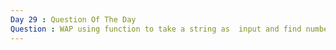 ```yaml
---		
Day 29 : Question Of The Day
Question : WAP using function to take a string as  input and find number of words in it.
---
```

